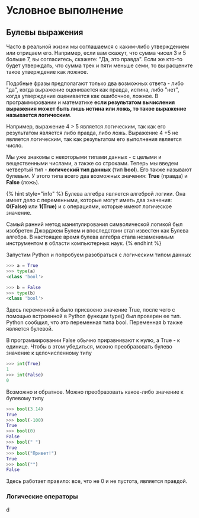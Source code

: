 # Условное выполнение

## Булевы выражения

Часто в реальной жизни мы соглашаемся с каким-либо утверждением или отрицаем его. Например, если вам скажут, что сумма чисел 3 и 5 больше 7, вы согласитесь, скажете: "Да, это правда". Если же кто-то будет утверждать, что сумма трех и пяти меньше семи, то вы расцените такое утверждение как ложное.

Подобные фразы предполагают только два возможных ответа - либо "да", когда выражение оценивается как правда, истина, либо "нет", когда утверждение оценивается как ошибочное, ложное. В программировании и математике **если результатом вычисления выражения может быть лишь истина или ложь, то такое выражение называется логическим**.

Например, выражение 4 &gt; 5 является логическим, так как его результатом является либо правда, либо ложь. Выражение 4 +5 не является логическим, так как результатом его выполнения является число.

Мы уже знакомы с некоторыми типами данных - с целыми и вещественными числами, а также со строками. Теперь мы введем четвертый тип - **логический тип данных** \(тип **bool**\). Его также называют булевым. У этого типа всего два возможных значения: **True** \(правда\) и **False** \(ложь\).

{% hint style="info" %}
Булева алгебра является алгеброй логики. Она имеет дело с переменными, которые могут иметь два значения: **0\(False\)** или **1\(True\)** и с операциями, которые имеют логическое значение.

Самый ранний метод манипулирования символической логикой был изобретен Джорджем Булем и впоследствии стал известен как Булева алгебра. В настоящее время булева алгебра стала незаменимым инструментом в области компьютерных наук.
{% endhint %}

Запустим Python и попробуем разобраться с логическим типом данных

```python
>>> a = True
>>> type(a)
<class 'bool'>

>>> b = False
>>> type(b)
<class 'bool'>
```

Здесь переменной a было присвоено значение True, после чего с помощью встроенной в Python функции type\(\) был проверен ее тип. Python сообщил, что это переменная типа bool. Переменная b также является булевой.

В программировании False обычно приравнивают к нулю, а True - к единице. Чтобы в этом убедиться, можно преобразовать булево значение к целочисленному типу

```python
>>> int(True)
1
>>> int(False)
0
```

Возможно и обратное. Можно преобразовать какое-либо значение к булевому типу

```python
>>> bool(3.14)
True
>>> bool(-100)
True
>>> bool(0)
False
>>> bool(" ")
True
>>> bool("Привет!")
True
>>> bool("")
False
```

Здесь работает правило: все, что не 0 и не пустота, является правдой.

### Логические операторы

d

